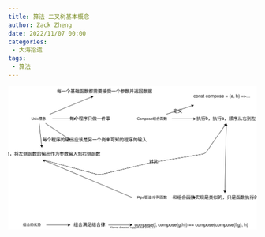 ```yaml
---
title: 算法-二叉树基本概念
author: Zack Zheng
date: 2022/11/07 00:00
categories:
 - 大海拾遗
tags:
 - 算法
---
```



![组合和管道](/svgs/组合和管道.svg)
